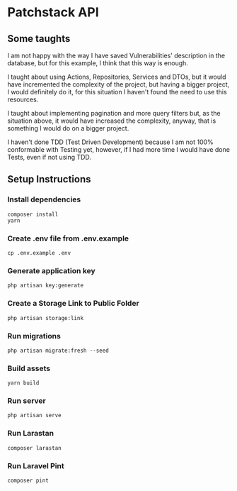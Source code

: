 # Patchstack API

## Some taughts
I am not happy with the way I have saved Vulnerabilities' description in the database, but for this example, I think that this way is enough.

I taught about using Actions, Repositories, Services and DTOs, but it would have incremented the complexity of the project, but having a bigger project, I would definitely do it, for this situation I haven't found the need to use this resources.

I taught about implementing pagination and more query filters but, as the situation above, it would have increased the complexity, anyway, that is something I would do on a bigger project.

I haven't done TDD (Test Driven Development) because I am not 100% conformable with Testing yet, however, if I had more time I would have done Tests, even if not using TDD.
## Setup Instructions

### Install dependencies
```
composer install
yarn
```

### Create .env file from .env.example
```
cp .env.example .env
```

### Generate application key
```
php artisan key:generate
```

### Create a Storage Link to Public Folder
```
php artisan storage:link
```

### Run migrations
```
php artisan migrate:fresh --seed
```

### Build assets
```
yarn build
```

### Run server
```
php artisan serve
```

### Run Larastan
```
composer larastan
```

### Run Laravel Pint
```
composer pint
```
